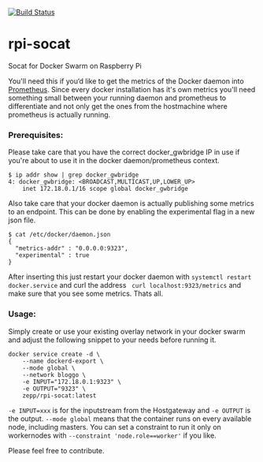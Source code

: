 [![Build Status](https://travis-ci.org/zepptron/rpi-prometheus.svg?branch=master)](https://travis-ci.org/zepptron/rpi-prometheus)


# rpi-socat
Socat for Docker Swarm on Raspberry Pi

You'll need this if you‘d like to get the metrics of the Docker daemon into [Prometheus](https://github.com/zepptron/rpi-prometheus). Since every docker installation has it's own metrics you'll need something small between your running daemon and prometheus to differentiate and not only get the ones from the hostmachine where prometheus is actually running.

<h3>Prerequisites:</h3>
Please take care that you have the correct docker_gwbridge IP in use if you're about to use it in the docker daemon/prometheus context. 

```
$ ip addr show | grep docker_gwbridge
4: docker_gwbridge: <BROADCAST,MULTICAST,UP,LOWER_UP> 
    inet 172.18.0.1/16 scope global docker_gwbridge
```

Also take care that your docker daemon is actually publishing some metrics to an endpoint. This can be done by enabling the experimental flag in a new json file.

```
$ cat /etc/docker/daemon.json
{
  "metrics-addr" : "0.0.0.0:9323",
  "experimental" : true
}
```

After inserting this just restart your docker daemon with ` systemctl restart docker.service ` and curl the address ` curl localhost:9323/metrics` and make sure that you see some metrics. Thats all.

<h3>Usage:</h3>

Simply create or use your existing overlay network in your docker swarm and adjust the following snippet to your needs before running it. 

```
docker service create -d \
    --name dockerd-export \
    --mode global \
    --network bloggo \
    -e INPUT="172.18.0.1:9323" \
    -e OUTPUT="9323" \
    zepp/rpi-socat:latest
```

` -e INPUT=xxx ` is for the inputstream from the Hostgateway and `-e OUTPUT` is the output.
` --mode global ` means that the container runs on every available node, including masters. You can set a constraint to run it only on workernodes with ` --constraint 'node.role==worker' ` if you like.


Please feel free to contribute.
